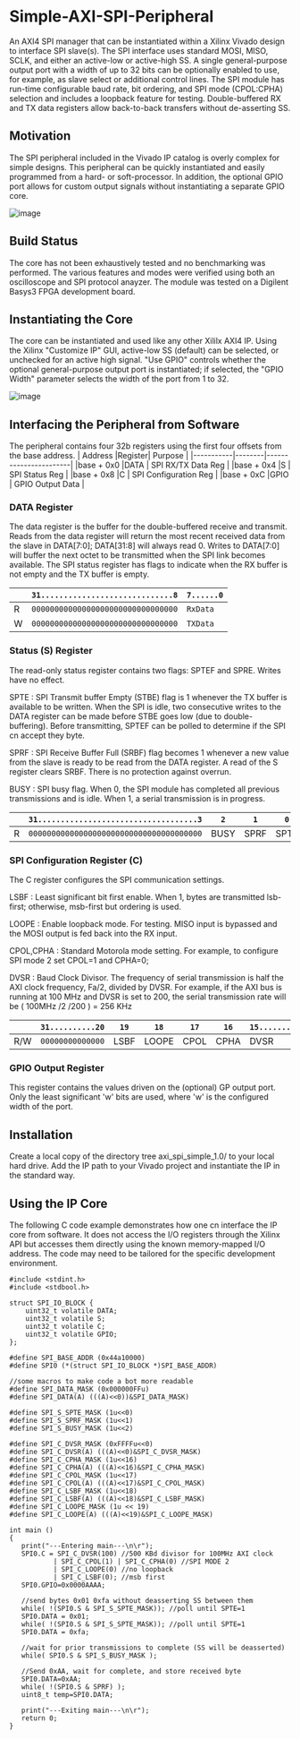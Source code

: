 # Simple-AXI-SPI-Peripheral
An AXI4 SPI manager that can be instantiated within a Xilinx Vivado design to interface SPI slave(s).  The SPI interface uses standard MOSI, MISO, SCLK, and either an active-low or active-high SS.  A single general-purpose output port with a width of up to 32 bits can be optionally enabled to use, for example, as slave select or additional control lines.  The SPI module has run-time configurable baud rate, bit ordering, and SPI mode (CPOL:CPHA) selection and includes a loopback feature for testing.  Double-buffered RX and TX data registers allow back-to-back transfers without de-asserting SS.  

## Motivation
The SPI peripheral included in the Vivado IP catalog is overly complex for simple designs.  This peripheral can be quickly instantiated and easily programmed from a hard- or soft-processor.  In addition, the optional GPIO port allows for custom output signals without instantiating a separate GPIO core.

![image](https://user-images.githubusercontent.com/64434702/147180028-79f12c9b-e6be-45d4-bca6-9f3cae0d7719.png)


## Build Status
The core has not been exhaustively tested and no benchmarking was performed.  The various features and modes were verified using both an oscilloscope and SPI protocol anayzer. The module was tested on a Digilent Basys3 FPGA development board.
## Instantiating the Core
The core can be instantiated and used like any other Xililx AXI4 IP.  Using the Xilinx "Customize IP" GUI, active-low SS (default) can be selected, or unchecked for an active high signal.  "Use GPIO" controls whether the optional general-purpose output port is instantiated; if selected, the "GPIO Width" parameter selects the width of the port from 1 to 32. 

![image](https://user-images.githubusercontent.com/64434702/147180181-7e51c366-ed5a-4e8c-90fb-163041f1523f.png)


## Interfacing the Peripheral from Software

The peripheral contains four 32b registers using the first four offsets from the base address.
|  Address  |Register| Purpose               |
|-----------|--------|-----------------------|
|base + 0x0 |DATA    | SPI RX/TX Data Reg    |
|base + 0x4 |S       | SPI Status Reg        |
|base + 0x8 |C       | SPI Configuration Reg |
|base + 0xC |GPIO    | GPIO Output Data      |

### DATA Register 
The data register is the buffer for the double-buffered receive and transmit. Reads from the data register will return the most recent received data from the slave in DATA[7:0]; DATA[31:8] will always read 0.  Writes to DATA[7:0] will buffer the next octet to be transmitted when the SPI link becomes available.  The SPI status register has flags to indicate when the RX buffer is not empty and the TX buffer is empty.

| |`31.............................8`|`7......0`|
|-|----------------------------------|----------|
|R|`00000000000000000000000000000000`|`RxData  `|
|W|`00000000000000000000000000000000`|`TXData  `|

### Status (S) Register 
The read-only status register contains two flags: SPTEF and SPRE.  Writes have no effect.

SPTE
: SPI Transmit buffer Empty (STBE) flag is 1 whenever the TX buffer is available to be written.  When the SPI is idle, two consecutive writes to the DATA register can be made before STBE goes low (due to double-buffering).  Before transmitting, SPTEF can be polled to determine if the SPI cn accept they byte.

SPRF
: SPI Receive Buffer Full (SRBF) flag becomes 1 whenever a new value from the slave is ready to be read from the DATA register.  A read of the S register clears SRBF.  There is no protection against overrun.

BUSY
: SPI busy flag.  When 0, the SPI module has completed all previous transmissions and is idle.  When 1, a serial transmission is in progress.

| |`31...................................3`|`2` |`1` |`0` |
|-|----------------------------------------|----|----|----|
|R|`00000000000000000000000000000000000000`|BUSY|SPRF|SPTE|

### SPI Configuration Register (C)
The C register configures the SPI communication settings.  

LSBF
: Least significant bit first enable.  When 1, bytes are transmitted lsb-first; otherwise, msb-first but ordering is used.

LOOPE
: Enable loopback mode.  For testing.  MISO input is bypassed and the MOSI output is fed back into the RX input.

CPOL,CPHA
: Standard Motorola mode setting.  For example, to configure SPI mode 2 set CPOL=1 and CPHA=0;

DVSR
: Baud Clock Divisor.  The frequency of serial transmission is half the AXI clock frequency, Fa/2, divided by DVSR. For example, if the AXI bus is running at 100 MHz and DVSR is set to 200, the serial transmission rate will be ( 100MHz /2 /200 ) = 256 KHz


|   |`31..........20`|`19` |`18` |`17` |`16` |`15..............0`|
|---|----------------|-----|-----|-----|-----|-------------------|
|R/W|`00000000000000`|LSBF |LOOPE|CPOL |CPHA | DVSR              |

### GPIO Output Register 

This register contains the values driven on the (optional) GP output port.  Only the least significant 'w' bits are used, where 'w' is the configured width of the port.

## Installation
Create a local copy of the directory tree axi_spi_simple_1.0/ to your local hard drive.  Add the IP path to your Vivado project and instantiate the IP in the standard way.

## Using the IP Core

The following C code example demonstrates how one cn interface the IP core from software.  It does not access the I/O registers through the Xilinx API but accesses them directly using the known memory-mapped I/O address.  The code may need to be tailored for the specific development environment.  

```
#include <stdint.h>
#include <stdbool.h>

struct SPI_IO_BLOCK {
	uint32_t volatile DATA;
	uint32_t volatile S;
	uint32_t volatile C;
	uint32_t volatile GPIO;
};

#define SPI_BASE_ADDR (0x44a10000)
#define SPI0 (*(struct SPI_IO_BLOCK *)SPI_BASE_ADDR)

//some macros to make code a bot more readable
#define SPI_DATA_MASK (0x000000FFu)
#define SPI_DATA(A) (((A)<<0))&SPI_DATA_MASK)

#define SPI_S_SPTE_MASK (1u<<0)
#define SPI_S_SPRF_MASK (1u<<1)
#define SPI_S_BUSY_MASK (1u<<2)

#define SPI_C_DVSR_MASK (0xFFFFu<<0)
#define SPI_C_DVSR(A) (((A)<<0)&SPI_C_DVSR_MASK)
#define SPI_C_CPHA_MASK (1u<<16)
#define SPI_C_CPHA(A) (((A)<<16)&SPI_C_CPHA_MASK)
#define SPI_C_CPOL_MASK (1u<<17)
#define SPI_C_CPOL(A) (((A)<<17)&SPI_C_CPOL_MASK)
#define SPI_C_LSBF_MASK (1u<<18)
#define SPI_C_LSBF(A) (((A)<<18)&SPI_C_LSBF_MASK)
#define SPI_C_LOOPE_MASK (1u << 19)
#define SPI_C_LOOPE(A) (((A)<<19)&SPI_C_LOOPE_MASK)

int main () 
{
   print("---Entering main---\n\r");
   SPI0.C = SPI_C_DVSR(100) //500 KBd divisor for 100MHz AXI clock
		   | SPI_C_CPOL(1) | SPI_C_CPHA(0) //SPI MODE 2
		   | SPI_C_LOOPE(0) //no loopback
		   | SPI_C_LSBF(0); //msb first
   SPI0.GPIO=0x0000AAAA;

   //send bytes 0x01 0xfa without deasserting SS between them
   while( !(SPI0.S & SPI_S_SPTE_MASK)); //poll until SPTE=1
   SPI0.DATA = 0x01;
   while( !(SPI0.S & SPI_S_SPTE_MASK)); //poll until SPTE=1
   SPI0.DATA = 0xfa;

   //wait for prior transmissions to complete (SS will be deasserted)
   while( SPI0.S & SPI_S_BUSY_MASK );

   //Send 0xAA, wait for complete, and store received byte
   SPI0.DATA=0xAA;
   while( !(SPI0.S & SPRF) );
   uint8_t temp=SPI0.DATA;

   print("---Exiting main---\n\r");
   return 0;
}

```


